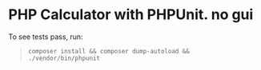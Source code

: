 PHP Calculator with PHPUnit. no gui
===================================

To see tests pass, run:
> `composer install && composer dump-autoload && ./vendor/bin/phpunit` 

